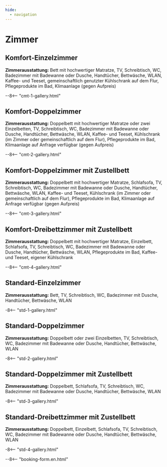 ```yaml
---
hide:
  - navigation
---
```


# **Zimmer**
 
## Komfort-Einzelzimmer
**Zimmerausstattung:** Bett mit hochwertiger Matratze, TV, Schreibtisch, WC, Badezimmer mit Badewanne oder Dusche, Handtücher, Bettwäsche, WLAN, Kaffee- und Teeset, gemeinschaftlich genutzter Kühlschrank auf dem Flur, Pflegeprodukte im Bad, Klimaanlage (gegen Aufpreis)

--8<-- "cmt-1-gallery.html"

## Komfort-Doppelzimmer
**Zimmerausstattung:** Doppelbett mit hochwertiger Matratze oder zwei Einzelbetten, TV, Schreibtisch, WC, Badezimmer mit Badewanne oder Dusche, Handtücher, Bettwäsche, WLAN, Kaffee- und Teeset, Kühlschrank (im Zimmer oder gemeinschaftlich auf dem Flur), Pflegeprodukte im Bad, Klimaanlage auf Anfrage verfügbar (gegen Aufpreis)

--8<-- "cmt-2-gallery.html"

## Komfort-Doppelzimmer mit Zustellbett
**Zimmerausstattung:** Doppelbett mit hochwertiger Matratze, Schlafsofa, TV, Schreibtisch, WC, Badezimmer mit Badewanne oder Dusche, Handtücher, Bettwäsche, WLAN, Kaffee- und Teeset, Kühlschrank (im Zimmer oder gemeinschaftlich auf dem Flur), Pflegeprodukte im Bad, Klimaanlage auf Anfrage verfügbar (gegen Aufpreis)

--8<-- "cmt-3-gallery.html"

## Komfort-Dreibettzimmer mit Zustellbett
**Zimmerausstattung:** Doppelbett mit hochwertiger Matratze, Einzelbett, Schlafsofa, TV, Schreibtisch, WC, Badezimmer mit Badewanne oder Dusche, Handtücher, Bettwäsche, WLAN, Pflegeprodukte im Bad, Kaffee- und Teeset, eigener Kühlschrank

--8<-- "cmt-4-gallery.html"

## Standard-Einzelzimmer
**Zimmerausstattung:** Bett, TV, Schreibtisch, WC, Badezimmer mit Dusche, Handtücher, Bettwäsche, WLAN

-8<-- "std-1-gallery.html"

## Standard-Doppelzimmer
**Zimmerausstattung:** Doppelbett oder zwei Einzelbetten, TV, Schreibtisch, WC, Badezimmer mit Badewanne oder Dusche, Handtücher, Bettwäsche, WLAN

-8<-- "std-2-gallery.html"

## Standard-Doppelzimmer mit Zustellbett
**Zimmerausstattung:** Doppelbett, Schlafsofa, TV, Schreibtisch, WC, Badezimmer mit Badewanne oder Dusche, Handtücher, Bettwäsche, WLAN

-8<-- "std-3-gallery.html"

## Standard-Dreibettzimmer mit Zustellbett
**Zimmerausstattung:** Doppelbett, Einzelbett, Schlafsofa, TV, Schreibtisch, WC, Badezimmer mit Badewanne oder Dusche, Handtücher, Bettwäsche, WLAN

-8<-- "std-4-gallery.html"

--8<-- "booking-form.en.html"
